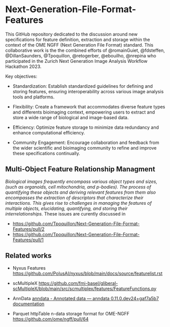 # Next-Generation-File-Format-Features

This GitHub repository dedicated to the discussion around new specifications for feature definition,  extraction and storage within the context of the OME NGFF (Next Generation File Format) standard. This collaborative work is the the combined efforts of @romainGuiet, @fdsteffen, @DillanSaunders, @Tpoquillon, @retogerber, @ebouilho, @nrepina  who participated in the Zurich Next Generation Image Analysis Workflow Hackathon 2023.

Key objectives:

* Standardization: Establish standardized guidelines for defining and storing features, ensuring interoperability across various image analysis tools and platforms.

* Flexibility: Create a framework that accommodates diverse feature types and differents bioimaging context, empowering users to extract and store a wide range of biological and image-based data.

* Efficiency: Optimize feature storage to minimize data redundancy and enhance computational efficiency.

* Community Engagement: Encourage collaboration and feedback from the wider scientific and bioimaging community to refine and improve these specifications continually.

## Multi-Object Feature Relationship Managment

*Biological images frequently encompass various object types and sizes, 
(such as organoids, cell mitochondria, and p-bodies). The process of 
quantifying these objects and deriving relevant features from them also 
encompasses the extraction of descriptors that characterize their 
interactions. This gives rise to challenges in managing the features of 
multiple objects, elucidating, quantifying, and storing their 
interrelationships.*
These issues are curently discussed in 
- https://github.com/Tpoquillon/Next-Generation-File-Format-Features/pull/2
- https://github.com/Tpoquillon/Next-Generation-File-Format-Features/pull/1





## Related works

- Nyxus Features https://github.com/PolusAI/nyxus/blob/main/docs/source/featurelist.rst

- scMultipleX https://github.com/fmi-basel/gliberal-scMultipleX/blob/main/src/scmultiplex/features/FeatureFunctions.py

- AnnData [anndata - Annotated data &#8212; anndata 0.11.0.dev24+gaf7a5b7 documentation](https://anndata.readthedocs.io/en/latest/)

- Parquet httpTable n-data storage format for OME-NGFF https://github.com/ome/ngff/pull/64


